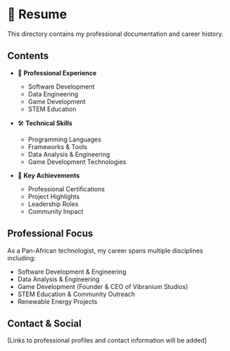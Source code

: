 # 📜 Resume

This directory contains my professional documentation and career history.

## Contents

- 💼 **Professional Experience**

  - Software Development
  - Data Engineering
  - Game Development
  - STEM Education

- 🛠️ **Technical Skills**

  - Programming Languages
  - Frameworks & Tools
  - Data Analysis & Engineering
  - Game Development Technologies

- 🎯 **Key Achievements**
  - Professional Certifications
  - Project Highlights
  - Leadership Roles
  - Community Impact

## Professional Focus

As a Pan-African technologist, my career spans multiple disciplines including:

- Software Development & Engineering
- Data Analysis & Engineering
- Game Development (Founder & CEO of Vibranium Studios)
- STEM Education & Community Outreach
- Renewable Energy Projects

## Contact & Social

[Links to professional profiles and contact information will be added]
